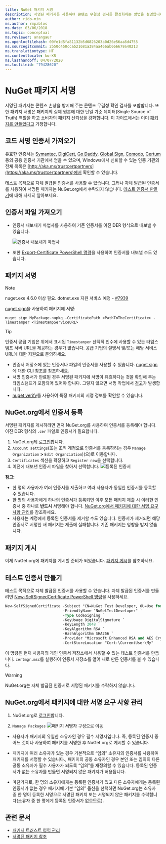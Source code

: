 ```yaml
---
title: NuGet 패키지 서명
description: 서명된 패키지를 사용하여 콘텐츠 무결성 검사를 활성화하는 방법을 설명합니다.
author: rido-min
ms.author: rmpablos
ms.date: 03/06/2018
ms.topic: conceptual
ms.reviewer: anangaur
ms.openlocfilehash: 00fe1d5fa81132b5d6826203a0d26e56aa8d4755
ms.sourcegitcommit: 2b50c450cca521681a384aa466ab666679a40213
ms.translationtype: HT
ms.contentlocale: ko-KR
ms.lasthandoff: 04/07/2020
ms.locfileid: "79428620"
---
```

# <a name="signing-nuget-packages"></a>NuGet 패키지 서명

서명된 패키지는 콘텐츠 손상을 방지해 주는 콘텐츠 무결성 확인 검사를 포함합니다. 또한 패키지 서명은 패키지의 실제 원본에 대한 단일 기준 데이터(Single Source of Truth) 역할을 하고 소비자의 패키지 신뢰성을 강화합니다. 이 가이드에서는 이미 [패키지를 만들었다고](creating-a-package.md) 가정합니다.

## <a name="get-a-code-signing-certificate"></a>코드 서명 인증서 가져오기

유효한 인증서는 [Symantec](https://trustcenter.websecurity.symantec.com/process/trust/productOptions?productType=SoftwareValidationClass3), [DigiCert](https://www.digicert.com/code-signing/), [Go Daddy](https://www.godaddy.com/web-security/code-signing-certificate), [Global Sign](https://www.globalsign.com/en/code-signing-certificate/), [Comodo](https://www.comodo.com/e-commerce/code-signing/code-signing-certificate.php), [Certum](https://www.certum.eu/certum/cert,offer_en_open_source_cs.xml) 등의 공용 인증서 기관에서 얻을 수 있으며, Windows에서 신뢰할 수 있는 인증 기관의 전체 목록은 [http://aka.ms/trustcertpartners](https://aka.ms/trustcertpartners)에서 확인할 수 있습니다.

테스트 목적으로 자체 발급된 인증서를 사용할 수 있습니다. 그러나 자체 발급된 인증서를 사용하여 서명된 패키지는 NuGet.org에서 수락되지 않습니다. [테스트 인증서 만들기](#create-a-test-certificate)에 대해 자세히 알아보세요.

## <a name="export-the-certificate-file"></a>인증서 파일 가져오기

* 인증서 내보내기 마법사를 사용하여 기존 인증서를 이진 DER 형식으로 내보낼 수 있습니다.

  ![인증서 내보내기 마법사](../reference/media/CertificateExportWizard.png)

* 또한 [Export-Certificate PowerShell 명령](/powershell/module/pkiclient/export-certificate)을 사용하여 인증서를 내보낼 수도 있습니다.

## <a name="sign-the-package"></a>패키지 서명

> [!note]
> nuget.exe 4.6.0 이상 필요. dotnet.exe 지원 서비스 예정 - [#7939](https://github.com/NuGet/Home/issues/7939)

[nuget sign](../reference/cli-reference/cli-ref-sign.md)을 사용하여 패키지에 서명:

```cli
nuget sign MyPackage.nupkg -CertificatePath <PathToTheCertificate> -Timestamper <TimestampServiceURL>
```

> [!Tip]
> 인증서 공급 기업은 위에서 표시된 `Timestamper` 선택적 인수에 사용할 수 있는 타임스탬프 서버 URL을 제공하는 경우가 많습니다. 공급 기업의 설명서 및/또는 해당 서비스 URL에 대한 지원으로 문의하세요.

* 인증서 저장소에 있는 인증서나 파일의 인증서를 사용할 수 있습니다. [nuget sign](../reference/cli-reference/cli-ref-sign.md)에 대한 CLI 참조를 참조하세요.
* 서명 인증서가 만료된 경우 서명된 패키지에 서명이 유효하다는 것을 확인해 주는 타임스탬프가 포함되어 있어야 합니다. 그렇지 않으면 서명 작업에서 [경고](../reference/errors-and-warnings/NU3002.md)가 발생합니다.
* [nuget verify](../reference/cli-reference/cli-ref-verify.md)를 사용하여 특정 패키지의 서명 정보를 확인할 수 있습니다.

## <a name="register-the-certificate-on-nugetorg"></a>NuGet.org에서 인증서 등록

서명된 패키지를 게시하려면 먼저 NuGet.org를 사용하여 인증서를 등록해야 합니다. 이진 DER 형식의 `.cer` 파일로 인증서가 필요합니다.

1. NuGet.org레 [로그인](https://www.nuget.org/users/account/LogOn?returnUrl=%2F)합니다.
1. `Account settings`(또는 조직 계정으로 인증서를 등록하려는 경우 `Manage Organization` **>** `Edit Organziation`)(으)로 이동합니다.
1. `Certificates` 섹션을 확장하고 `Register new`을 선택합니다.
1. 이전에 내보낸 인증서 파일을 찾아서 선택합니다.
  ![등록된 인증서](../reference/media/registered-certs.png)

**참고:**
* 한 명의 사용자가 여러 인증서를 제출하고 여러 사용자가 동일한 인증서를 등록할 수 있습니다.
* 한 명의 사용자에게 하나의 인증서가 등록되면 이후 모든 패키지 제출 시 이러한 인증서 중 하나로 **반드시** 서명해야 합니다. [NuGet.org에서 패키지에 대한 서명 요구 사항 관리](#manage-signing-requirements-for-your-package-on-nugetorg)를 참조하세요.
* 사용자는 계정에서 등록된 인증서를 제거할 수도 있습니다. 인증서가 제거되면 해당 인증서로 서명한 새 패키지는 제출에 실패합니다. 기존 패키지는 영향을 받지 않습니다.

## <a name="publish-the-package"></a>패키지 게시

이제 NuGet.org에 패키지를 게시할 준비가 되었습니다. [패키지 게시](../nuget-org/Publish-a-package.md)를 참조하세요.

## <a name="create-a-test-certificate"></a>테스트 인증서 만들기

테스트 목적으로 자체 발급된 인증서를 사용할 수 있습니다. 자체 발급된 인증서를 만들려면 [New-SelfSignedCertificate PowerShell 명령](/powershell/module/pkiclient/new-selfsignedcertificate)을 사용하세요.

```ps
New-SelfSignedCertificate -Subject "CN=NuGet Test Developer, OU=Use for testing purposes ONLY" `
                          -FriendlyName "NuGetTestDeveloper" `
                          -Type CodeSigning `
                          -KeyUsage DigitalSignature `
                          -KeyLength 2048 `
                          -KeyAlgorithm RSA `
                          -HashAlgorithm SHA256 `
                          -Provider "Microsoft Enhanced RSA and AES Cryptographic Provider" `
                          -CertStoreLocation "Cert:\CurrentUser\My" 
```

이 명령은 현재 사용자의 개인 인증서 저장소에서 사용할 수 있는 테스트 인증서를 만듭니다. `certmgr.msc`를 실행하여 인증서 저장소를 열어 새로 만든 인증서를 볼 수 있습니다.

> [!Warning]
> NuGet.org는 자체 발급된 인증서로 서명된 패키지를 수락하지 않습니다.

## <a name="manage-signing-requirements-for-your-package-on-nugetorg"></a>NuGet.org에서 패키지에 대한 서명 요구 사항 관리
1. NuGet.org로 [로그인](https://www.nuget.org/users/account/LogOn?returnUrl=%2F)합니다.

1. `Manage Packages` 
   ![패키지 서명자 구성](../reference/media/configure-package-signers.png)으로 이동

* 사용자가 패키지의 유일한 소유자인 경우 필수 서명자입니다. 즉, 등록된 인증서 중 어느 것이나 사용하여 패키지를 서명한 후 NuGet.org로 게시할 수 있습니다.

* 패키지에 여러 소유자가 있는 경우 기본적으로 “임의” 소유자의 인증서를 사용하여 패키지를 서명할 수 있습니다., 패키지의 공동 소유자인 경우 본인 또는 임의의 다른 공동 소유자가 필수 사용자가 되도록 “임의”를 재정의할 수 있습니다. 등록된 인증서가 없는 소유자를 만들면 서명되지 않은 패키지가 허용됩니다. 

* 마찬가지로, 한 명의 소유자에게는 등록된 인증서가 있고 다른 소유자에게는 등록된 인증서가 없는 경우 패키지에 기본 “임의” 옵션을 선택하면 NuGet.org는 소유자 중 한 명이 등록한 서명으로 서명된 패키지 또는 서명되지 않은 패키지를 수락합니다(소유자 중 한 명에게 등록된 인증서가 없으므로).

## <a name="related-articles"></a>관련 문서

- [패키지 트러스트 영역 관리](../consume-packages/installing-signed-packages.md)
- [서명된 패키지 참조](../reference/Signed-Packages-Reference.md)
